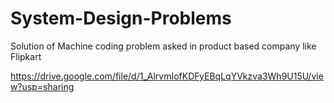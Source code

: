# System-Design-Problems
Solution of Machine coding problem asked in product based company like Flipkart

https://drive.google.com/file/d/1_AlrvmIofKDFyEBqLqYVkzva3Wh9U15U/view?usp=sharing
